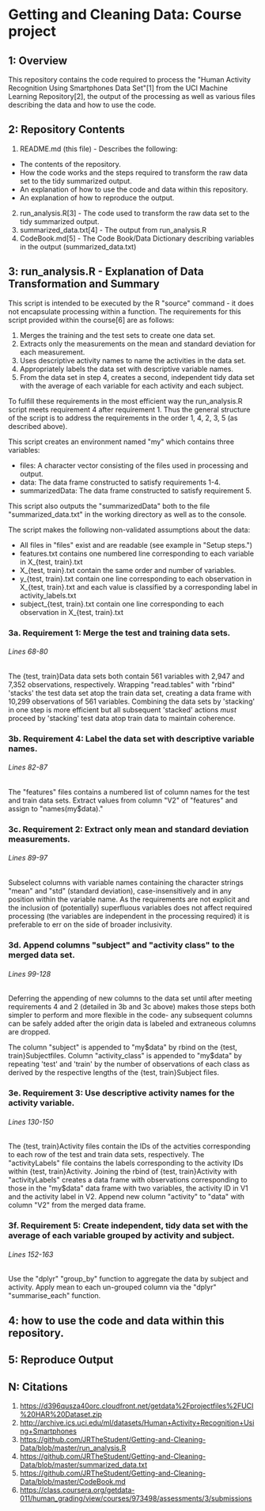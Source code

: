 # Getting and Cleaning Data: Course project

## 1: Overview
This repository contains the code required to process the "Human Activity Recognition Using Smartphones Data Set"[1] from the UCI Machine Learning 
Repository[2], the output of the processing as well as various files describing
the data and how to use the code.

## 2: Repository Contents
1. README.md (this file) - Describes the following:
  * The contents of the repository.
  * How the code works and the steps required to transform the raw data set to
    the tidy summarized output.
  * An explanation of how to use the code and data within this repository.
  * An explanation of how to reproduce the output.
2. run_analysis.R[3] - The code used to transform the raw data set to the tidy
   summarized output.
3. summarized_data.txt[4] - The output from run_analysis.R
4. CodeBook.md[5] - The Code Book/Data Dictionary describing variables in the 
   output (summarized_data.txt)

## 3: run_analysis.R - Explanation of Data Transformation and Summary
This script is intended to be executed by the R "source" command - it does not
encapsulate processing within a function.   The requirements for this script provided within the course[6] are as follows:

1. Merges the training and the test sets to create one data set.
2. Extracts only the measurements on the mean and standard deviation for each
measurement.
3. Uses descriptive activity names to name the activities in the data set.
4. Appropriately labels the data set with descriptive variable names.
5. From the data set in step 4, creates a second, independent tidy data set
with the average of each variable for each activity and each subject.

To fulfill these requirements in the most efficient way the run_analysis.R 
script meets requirement 4 after requirement 1.  Thus the general structure of 
the script is to address the requirements in the order 1, 4, 2, 3, 5 (as 
described above).

This script creates an environment named "my" which contains three variables:
* files: A character vector consisting of the files used in processing and 
output.
* data: The data frame constructed to satisfy requirements 1-4.
* summarizedData: The data frame constructed to satisfy requirement 5.

This script also outputs the "summarizedData" both to the file 
"summarized_data.txt" in the working directory as well as to the console.

The script makes the following non-validated assumptions about the data:
* All files in "files" exist and are readable (see example in "Setup steps.")
* features.txt contains one numbered line corresponding to each variable
in X_{test, train}.txt
* X_{test, train}.txt contain the same order and number of variables.
* y_{test, train}.txt contain one line corresponding to each observation
in X_{test, train}.txt and each value is classified by a corresponding
label in activity_labels.txt
* subject_{test, train}.txt contain one line corresponding to each observation
in X_{test, train}.txt

### 3a. Requirement 1: Merge the test and training data sets.
###### Lines 68-80
The {test, train}Data data sets both contain 561 variables with 2,947 and
7,352 observations, respectively.  Wrapping "read.tables" with "rbind"
'stacks' the test data set atop the train data set, creating a data frame
with 10,299 observations of 561 variables. Combining the data sets by
'stacking' in one step is more efficient but all subsequent 'stacked'
actions _must_ proceed by 'stacking' test data atop train data to maintain
coherence.

### 3b. Requirement 4: Label the data set with descriptive variable names.
###### Lines 82-87
The "features" files contains a numbered list of column names for the test
and train data sets.  Extract values from column "V2" of "features" and
assign to "names(my$data)."

### 3c. Requirement 2: Extract only mean and standard deviation measurements.
###### Lines 89-97
Subselect columns with variable names containing the character strings
"mean" and "std" (standard deviation), case-insensitively and in any position
within the variable name.  As the requirements are not explicit and the
inclusion of (potentially) superfluous variables does not affect required
processing (the variables are independent in the processing required) it is preferable to err on the side of broader inclusivity.

### 3d. Append columns "subject" and "activity class" to the merged data set.
###### Lines 99-128
Deferring the appending of new columns to the data set until after meeting requirements 4 and 2 (detailed in 3b and 3c above) makes those steps both simpler to perform and more flexible in the code- any subsequent columns can be safely added after the origin data is labeled and extraneous columns are dropped. 

The column "subject" is appended to "my$data" by rbind on the {test, train}Subjectfiles.  Column "activity_class" is appended to "my$data" by repeating 'test' and
'train' by the number of observations of each class as derived by the
respective lengths of the {test, train}Subject files.

### 3e. Requirement 3: Use descriptive activity names for the activity variable.
###### Lines 130-150
The {test, train}Activity files contain the IDs of the actvities
corresponding to each row of the test and train data sets, respectively. The
"activityLabels" file contains the labels corresponding to the activity
IDs within {test, train}Activity.  Joining the rbind of {test, train}Activity 
with "activityLabels" creates a data frame with observations corresponding to 
those in the "my$data" data frame with two variables, the activity ID in V1
and the activity label in V2. Append new column "activity" to "data" with
column "V2" from the merged data frame.

### 3f. Requirement 5: Create independent, tidy data set with the average of each variable grouped by activity and subject.
###### Lines 152-163
Use the "dplyr" "group_by" function to aggregate the data by subject and
activity. Apply mean to each un-grouped column via the "dplyr"
"summarise_each" function.

## 4: how to use the code and data within this repository.

## 5: Reproduce Output

## N: Citations
1. https://d396qusza40orc.cloudfront.net/getdata%2Fprojectfiles%2FUCI%20HAR%20Dataset.zip
2. http://archive.ics.uci.edu/ml/datasets/Human+Activity+Recognition+Using+Smartphones
3. https://github.com/JRTheStudent/Getting-and-Cleaning-Data/blob/master/run_analysis.R
4. https://github.com/JRTheStudent/Getting-and-Cleaning-Data/blob/master/summarized_data.txt
5. https://github.com/JRTheStudent/Getting-and-Cleaning-Data/blob/master/CodeBook.md
6. https://class.coursera.org/getdata-011/human_grading/view/courses/973498/assessments/3/submissions